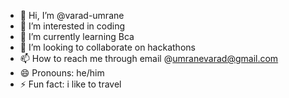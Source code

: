 - 👋 Hi, I’m @varad-umrane
- 👀 I’m interested in coding
- 🌱 I’m currently learning Bca
- 💞️ I’m looking to collaborate on hackathons
- 📫 How to reach me through email @umranevarad@gmail.com
- 😄 Pronouns: he/him
- ⚡ Fun fact: i like to travel

<!---
varad-umrane/varad-umrane is a ✨ special ✨ repository because its `README.md` (this file) appears on your GitHub profile.
You can click the Preview link to take a look at your changes.
--->
